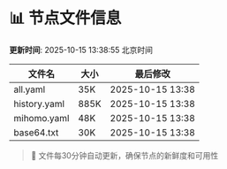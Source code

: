 # 📊 节点文件信息

**更新时间**: 2025-10-15 13:38:55 北京时间

| 文件名 | 大小 | 最后修改 |
|--------|------|----------|
| all.yaml | 35K | 2025-10-15 13:38 |
| history.yaml | 885K | 2025-10-15 13:38 |
| mihomo.yaml | 48K | 2025-10-15 13:38 |
| base64.txt | 30K | 2025-10-15 13:38 |

> 🔄 文件每30分钟自动更新，确保节点的新鲜度和可用性
